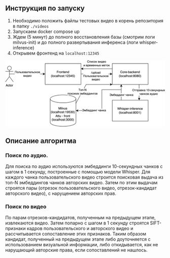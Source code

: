 ## Инструкция по запуску
1. Необходимо положить файлы тестовых видео в корень репозитория в папку `./videos`
2. Запускаем docker compose up
3. Ждем (5 минут) до полного восстановления базы (смотрим логи milvus-init) и до полного развертывания инференса (логи whisper-inference)
4. Открывем фронтенд на `localhost:12345`

![Архитектура](./imgs/lct.drawio.png)

## Описание алгоритма
### Поиск по аудио.
Для поиска по аудио используются эмбеддинги 10-секундных чанков с шагом в 1 секунду, построенные с помощью модели Whisper. Для каждого чанка пользовательского видео строится поисковая выдача из топ-N эмбеддингов чанков авторских видео. Затем по этим выдачам строятся пары (отрезок пользовательского видео, отрезок-кандидат авторского видео), с нарущением авторских прав.
### Поиск по видео
По парам отрезков-кандидатов, полученным на предыдущем этапе, извлекаются видео. Затем попарно с шагом в 1 секунду строятся SIFT-признаки кадров пользовательского и авторского видео и рассчитывается сопоставление этих признаков. Таким образом кандидат, полученный на предыдущем этапе либо доуточняется с использованием визуальной информации, либо откидывается, как не нарущающий авторские права, если сопоставлений не нашлось.